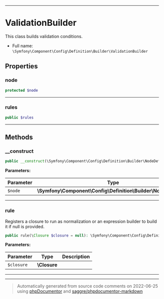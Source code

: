 ***

# ValidationBuilder

This class builds validation conditions.



* Full name: `\Symfony\Component\Config\Definition\Builder\ValidationBuilder`



## Properties


### node



```php
protected $node
```






***

### rules



```php
public $rules
```






***

## Methods


### __construct



```php
public __construct(\Symfony\Component\Config\Definition\Builder\NodeDefinition $node): mixed
```








**Parameters:**

| Parameter | Type | Description |
|-----------|------|-------------|
| `$node` | **\Symfony\Component\Config\Definition\Builder\NodeDefinition** |  |




***

### rule

Registers a closure to run as normalization or an expression builder to build it if null is provided.

```php
public rule(\Closure $closure = null): \Symfony\Component\Config\Definition\Builder\ExprBuilder|$this
```








**Parameters:**

| Parameter | Type | Description |
|-----------|------|-------------|
| `$closure` | **\Closure** |  |




***


***
> Automatically generated from source code comments on 2022-06-25 using [phpDocumentor](http://www.phpdoc.org/) and [saggre/phpdocumentor-markdown](https://github.com/Saggre/phpDocumentor-markdown)
